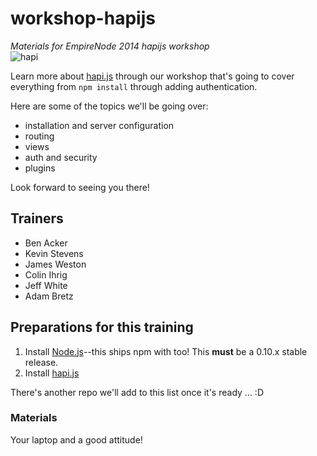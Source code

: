 workshop-hapijs
===============
*Materials for EmpireNode 2014 hapijs workshop*     
![hapi](http://i.imgur.com/jFNnJNx.jpg)

Learn more about [hapi.js](http://hapijs.com) through our workshop that's going to cover everything from `npm install` through adding authentication. 

Here are some of the topics we'll be going over: 

* installation and server configuration
* routing
* views
* auth and security
* plugins

Look forward to seeing you there!

## Trainers

* Ben Acker
* Kevin Stevens 
* James Weston
* Colin Ihrig 
* Jeff White
* Adam Bretz


## Preparations for this training
1. Install [Node.js](http://nodejs.org/)--this ships npm with too! This **must** be a 0.10.x stable release.  
2. Install [hapi.js](https://www.npmjs.org/package/hapi)

There's another repo we'll add to this list once it's ready ... :D

### Materials
Your laptop and a good attitude!

